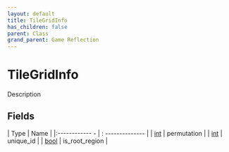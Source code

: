 ```yaml
---
layout: default
title: TileGridInfo
has_children: false
parent: Class
grand_parent: Game Reflection
---
```

# TileGridInfo
Description 

## Fields
| Type | Name |
|:------------ - | : -------------- |
| [int](game-reflection/enums/int.md) | permutation |
| [int](game-reflection/enums/int.md) | unique_id |
| [bool](game-reflection/components/bool.md) | is_root_region |
